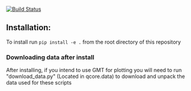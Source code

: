 [![Build Status](https://quakecoresoft.canterbury.ac.nz/jenkins/job/qcore/badge/icon?build=last:${params.ghprbActualCommit=master)](https://quakecoresoft.canterbury.ac.nz/jenkins/job/qcore)

## Installation:

To install run `pip install -e .` from the root directory of this repository

### Downloading data after install

After installing, if you intend to use GMT for plotting you will need to run "download_data.py" (Located in qcore.data) to download and
unpack the data used for these scripts
